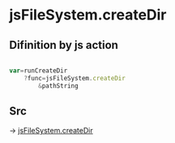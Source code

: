 # jsFileSystem.createDir

## Difinition by js action

```js.js

var=runCreateDir
	?func=jsFileSystem.createDir
		&pathString
```

## Src

-> [jsFileSystem.createDir](https://github.com/puutaro/CommandClick/blob/master/app/src/main/java/com/puutaro/commandclick/fragment_lib/terminal_fragment/js_interface/file/JsFileSystem.kt#L233)


